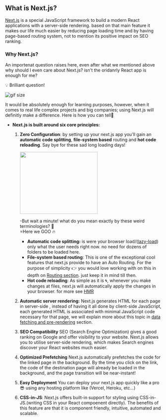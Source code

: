 ## What is Next.js?

[Next.js](https://nextjs.org/) is a special JavaScript framework to build a modern React applications with a server-side rendering. based on that main feature it makes our life much easier by reducing page loading time and by having page-based routing system, not to mention its positive impact on SEO ranking. 


### Why Next.js?

An importenat question raises here, even after what we mentioned above why should I even care about Next.js? isn't the oridanrly React app is enough for me?

:bulb: Brilliant question! 

![gif size](https://media0.giphy.com/media/3orieQia6GvN7j0o2k/giphy.gif)

It would be absolutely enough for learning purposes, however, when it comes to real life complex projects and big companies; using Next.js will definitly make a difference. Here is how you can tell🤙

- **Next.js is built around six core principles:**

  1. **Zero Configuration**: 
by setting up your next.js app you'll gain an **automatic code splitting**, **file-system based** routing and **hot code reloading**. Say bye for these sad long loading days!

     <img src="https://media1.giphy.com/media/l4FGs5dbisGxm5b9e/giphy.gif" width="250" height="200">
     
      -But wait a minute! what do you mean exactly by these weird terminologies? 🤨<br/>
      =Here we GOO :fire:
        + **Automatic code splitting:**
is were your browser load/([lazy-load](https://reactjs.org/docs/code-splitting.html)) only what the user needs right now. no need for dozens of folders to be loaded here.
        + **File-system based routing**:
        This is one of the exceptional cool features that next.js provide to have an Auto Routing. For the purpose of simplicity :point_right:  you would love working with on this in depth on [Routing section](./Pages.md). just keep it in mind till then.
        + **Hot code reloading**:
           As simple as it is :cyclone:, whenever you make changes at files, next.js will automatically apply the changes in your browser.  for more see [HMR](https://webpack.js.org/concepts/hot-module-replacement/)  
        
      
  2. **Automatic server rendering:**
 Next.js generates HTML for each page in server-side , instead of having it all done by client-side JavaScript, each generated HTML is associated with minimal JavaScript code necessary for that page, we will explain more about this topic in [data fetching and pre-rendering](./rendering-and-Data-fetching.md) section.
 
  3. **SEO Compatibility**
SEO (Search Engine Optimization) gives a good ranking on Google and offer visibility to your website. Next.js allows you to utilise server-side rendering, which makes Search engines discover your React websites much easier.


  4. **Optimized Prefetching**
  Next.js automatically prefetches the code for the linked page in the background. By the time you click on the link, the code of the destination page will already be loaded in the background, and the page transition will be near-instant!

  5. **Easy Deployment**
 You can deploy your next.js app quickly like a pro  :sunglasses: using any hosting platform like (Vercel, Heroku, etc...)
 
  6. **CSS-in-JS**: 
 Next.js offers built-in support for styling using CSS-in-JS.(writing CSS in your React compoenent directly). The benefits of this feature are that it is component friendly, intuitive, automated and scalable.
